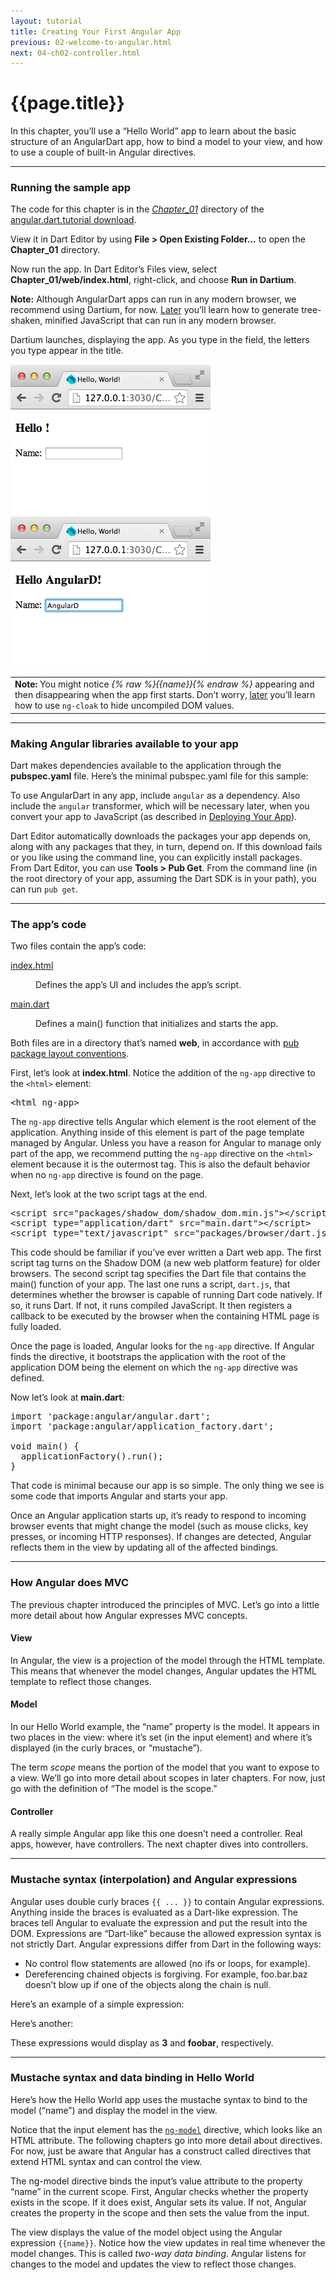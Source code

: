 ```yaml
---
layout: tutorial
title: Creating Your First Angular App
previous: 02-welcome-to-angular.html
next: 04-ch02-controller.html
---
```


# {{page.title}}


<p>In this chapter, you’ll use a “Hello World” app to learn about the
basic structure of an AngularDart app, how to bind a model to your
view, and how to use a couple of built-in Angular directives.</p>

<hr />

<h3 id="running-the-sample-app">Running the sample app</h3>
<p>The code for this chapter is in the <em>
<a href="https://github.com/angular/angular.dart.tutorial/tree/master/Chapter_01">Chapter_01</a></em>
  directory of the
<a href="https://github.com/angular/angular.dart.tutorial/archive/master.zip">
  angular.dart.tutorial download</a>.

View it in Dart Editor by using
<strong>File &gt; Open Existing Folder...</strong> to open the
<strong>Chapter_01</strong> directory.</p>

<p>Now run the app. In Dart Editor’s Files view, select
<strong>Chapter_01/web/index.html</strong>, right-click, and choose
<strong>Run in Dartium</strong>.</p>

<p><strong>Note:</strong> Although AngularDart apps can run in any modern
browser, we recommend using Dartium, for now.
<a href="09-ch07-deploying-your-app.html">Later</a> you’ll learn how to
generate tree-shaken, minified JavaScript that can run in any modern
browser.</p>

<p>Dartium launches, displaying the app. As you type in the field, the
letters you type appear in the title.</p>

<p><img src="img/ch01-1.png" alt="Dartium running the Hello World app" />
<img src="img/ch01-2.png" alt="Hello World app with text" /></p>

<table>
<tbody>
  <tr>
    <td>
      <strong>Note:</strong>
      You might notice <em>{% raw %}{{name}}{% endraw %}</em>
      appearing and then disappearing when the app first starts. Don’t
      worry, <a href="07-ch05-filter-service.html">later</a> you’ll
      learn how to use <code>ng-cloak</code> to hide uncompiled DOM
      values.
    </td>
  </tr>
</tbody>
</table>

<hr class="spacer" />

<h3 id="making-angular-libraries-available-to-your-app">Making Angular
libraries available to your app</h3>

<p>Dart makes dependencies available to the application through the
<strong>pubspec.yaml</strong> file. Here’s the minimal pubspec.yaml
file for this sample:</p>

<script type="template/code">
name: angular_dart_demo
version: 0.0.1
dependencies:
angular: 0.10.0
transformers:
- angular
</script>

<p>To use AngularDart in any app, include <code>angular</code> as
a dependency.
Also include the <code>angular</code> transformer,
which will be necessary later,
when you convert your app to JavaScript
(as described in
<a href="09-ch07-deploying-your-app.html">Deploying Your App</a>). 
</p>

<p>Dart Editor automatically downloads the packages your app depends on,
along with any packages that they, in turn, depend on. If this download
fails or you like using the command line, you can explicitly install
packages. From Dart Editor, you can use <strong>Tools &gt; Pub Get</strong>.
From the command line (in the root directory of your app, assuming the
Dart SDK is in your path), you can run <code>pub get</code>.</p>

<hr class="spacer" />

<h3 id="the-apps-code">The app’s code</h3>

<p>Two files contain the app’s code:</p>

<dl>
<dt>
  <a href="https://github.com/angular/angular.dart.tutorial/blob/master/Chapter_01/web/index.html">
    index.html</a>
</dt>
<dd>
  <p>Defines the app’s UI and includes the app’s script.</p></dd>
  <dt>
    <a href="https://github.com/angular/angular.dart.tutorial/blob/master/Chapter_01/web/main.dart">
    main.dart</a>
  </dt>
  <dd>
    <p>Defines a main() function that initializes and starts the app.</p>
</dd>
</dl>

<p>Both files are in a directory that’s named <strong>web</strong>, in
accordance with
<a href="http://pub.dartlang.org/doc/package-layout.html">pub package
  layout conventions</a>.</p>

<p>First, let’s look at <strong>index.html</strong>. Notice the addition
of the <code>ng-app</code> directive to the <code>&lt;html&gt;</code>
element:</p>

<pre class="prettyprint">
&lt;html ng-app>
</pre>

<p>The <code>ng-app</code> directive tells Angular which element is the
root element of the application. Anything inside of this element is
part of the page template managed by Angular. Unless you have a reason
for Angular to manage only part of the app, we recommend putting the
<code>ng-app</code> directive on the <code>&lt;html&gt;</code> element
because it is the outermost tag. This is also the default behavior
when no <code>ng-app</code> directive is found on the page.</p>

<p>Next, let’s look at the two script tags at the end.</p>

<!-- Can not use a script tag here because of nested script tags -->
<pre class="prettyprint">
&lt;script src="packages/shadow_dom/shadow_dom.min.js"&gt;&lt;/script&gt;
&lt;script type="application/dart" src="main.dart"&gt;&lt;/script&gt;
&lt;script type="text/javascript" src="packages/browser/dart.js"&gt;&lt;/script&gt;
</pre>

<p>This code should be familiar if you’ve ever written a Dart web app.
The first script tag turns on the Shadow DOM (a new web platform feature)
for older browsers. The second script tag specifies the Dart file that
contains the main() function of your app. The last one runs a script,
<code>dart.js</code>, that determines whether the browser is capable of
running Dart code natively. If so, it runs Dart. If not, it runs
compiled JavaScript. It then registers a callback to be executed by the
browser when the containing HTML page is fully loaded.</p>

<p>Once the page is loaded, Angular looks for the <code>ng-app</code>
directive. If Angular finds the directive, it bootstraps the application
with the root of the application DOM being the element on which the
<code>ng-app</code> directive was defined.</p>

<p>Now let’s look at <strong>main.dart</strong>:</p>

<pre class="prettify">
import 'package:angular/angular.dart';
import 'package:angular/application_factory.dart';

void main() {
  applicationFactory().run();
}
</pre>

<p>That code is minimal because our app is so simple. The only thing we
see is some code that imports Angular and starts your app.
</p>

<p>Once an Angular application starts up, it’s ready to respond to incoming
browser events that might change the model (such as mouse clicks, key
presses, or incoming HTTP responses). If changes are detected, Angular
reflects them in the view by updating all of the affected bindings.</p>

<hr class="spacer" />

<h3 id="how-angular-does-mvc">How Angular does MVC</h3>
<p>The previous chapter introduced the principles of MVC. Let’s go into a
little more detail about how Angular expresses MVC concepts.</p>

<h4 id="view">View</h4>
<p>In Angular, the view is a projection of the model through the HTML
template. This means that whenever the model changes, Angular updates
the HTML template to reflect those changes.</p>

<h4 id="model">Model</h4>
<p>In our Hello World example, the “name” property is the model. It
appears in two places in the view: where it’s set (in the input element)
and where it’s displayed (in the curly braces, or “mustache”).</p>

<script type="template/code">
<h3>Hello {{name}}!</h3>
Name: <input type="text" ng-model="name">
</script>

<p>The term <em>scope</em> means the portion of the model that you want to
expose to a view. We’ll go into more detail about scopes in later
chapters. For now, just go with the definition of “The model is the
scope.”</p>

<h4 id="controller">Controller</h4>
<p>A really simple Angular app like this one doesn’t need a controller.
Real apps, however, have controllers. The next chapter dives into
controllers.</p>

<hr class="spacer" />

<h3 id="mustache-syntax-interpolation-and-angular-expressions">Mustache
syntax (interpolation) and Angular expressions</h3>
<p>Angular uses double curly braces <code>{{ ... }}</code> to contain
Angular expressions. Anything inside the braces is evaluated as a
Dart-like expression. The braces tell Angular to evaluate the expression
and put the result into the DOM. Expressions are “Dart-like” because the
allowed expression syntax is not strictly Dart. Angular expressions
differ from Dart in the following ways:</p>

<ul>
<li>No control flow statements are allowed (no ifs or loops, for
  example).</li>
<li>Dereferencing chained objects is forgiving. For example, foo.bar.baz
  doesn’t blow up if one of the objects along the chain is null.</li>
</ul>

<p>Here’s an example of a simple expression:</p>
<script type="template/code">
{{ 1 + 2 }}
</script>

<p>Here’s another:</p>
<script type="template/code">
{{ 'foo' + 'bar'}}
</script>

<p>These expressions would display as <strong>3</strong> and
<strong>foobar</strong>, respectively.</p>

<hr class="spacer" />

<h3 id="mustache-syntax-and-data-binding-in-hello-world">Mustache syntax
and data binding in Hello World</h3>

<p>Here’s how the Hello World app uses the mustache syntax to bind to
the model (“name”) and display the model in the view.</p>

<script type="template/code">
<h3>Hello {{name}}!</h3>
Name: <input type="text" ng-model="name">
</script>

<p>Notice that the input element has the
<a href="https://docs.angulardart.org/#angular-directive.NgModel">
  <code>ng-model</code></a>
directive, which looks like an HTML attribute. The following chapters
go into more detail about directives. For now, just be aware that
Angular has a construct called directives that extend HTML syntax and
can control the view.</p>

<p>The ng-model directive binds the input’s value attribute to the
property “name” in the current scope. First, Angular checks whether
the property exists in the scope. If it does exist, Angular sets its
value. If not, Angular creates the property in the scope and then sets
the value from the input.</p>

<p>The view displays the value of the model object using the Angular
expression <code>{{name}}</code>. Notice how the view updates in real
time whenever the model changes. This is called <em>two-way data
binding</em>. Angular listens for changes to the model and updates
the view to reflect those changes.</p>

